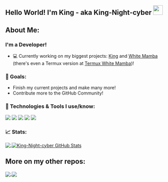 ## Hello World! I'm King - aka King-Night-cyber <img src="https://raw.githubusercontent.com/MartinHeinz/MartinHeinz/master/wave.gif" width="30px">

## About Me:
### I'm a Developer!
- 💻 Currently working on my biggest projects: [King](https://github.com/King-Night-cyber/King "King programming Language") and [White Mamba](https://github.com/King-Night-cyber/White-Mamba "White Mamba") (there's even a Termux version at [Termux White Mamba](https://github.com/King-Night-cyber/Termux-White-Mamba))!

### 🎯 Goals:
* Finish my current projects and make many more!
* Contribute more to the GitHub Community!

### 🔧 Technologies & Tools I use/know:
![](https://img.shields.io/badge/OS-Window-informational?style=flat&logo=windows&logoColor=white&color=2bbc8a)
![](https://img.shields.io/badge/Editor-SublimeText3-informational?style=flat&color=2bbc8a)
![](https://img.shields.io/badge/Code-Python-informational?style=flat&logo=python&logoColor=white&color=2bbc8a)
![](https://img.shields.io/badge/Code-CSharp-informational?style=flat&logo=c-sharp&logoColor=white&color=2bbc8a)
![](https://img.shields.io/badge/Code-P5.js-informational?style=flat&color=2bbc8a)

### 📈 Stats:
<a href="https://github.com/King-Night-cyber/King-Night-cyber">
  <img align="center" src="https://github-readme-stats.vercel.app/api/top-langs/?username=King-Night-cyber&hide=java,html,tex&title_color=ffffff&text_color=c9cacc&icon_color=2bbc8a&bg_color=1d1f21" />
</a>
<a href="https://github.com/King-Night-cyber/King-Night-cyber">
  <img align="center" src="https://github-readme-stats.vercel.app/api?username=King-Night-cyber&show_icons=true&line_height=27&count_private=true&title_color=ffffff&text_color=c9cacc&icon_color=2bbc8a&bg_color=1d1f21" alt="King-Night-cyber GitHub Stats" />
</a>

## More on my other repos:

<a href="https://github.com/King-Night-cyber/King">
  <img align="center" src="https://github-readme-stats.vercel.app/api/pin/?username=King-Night-cyber&repo=King&title_color=ffffff&text_color=c9cacc&icon_color=2bbc8a&bg_color=1d1f21" />
</a> 

<a href="https://github.com/King-Night-cyber/White-Mamba">
  <img align="center" src="https://github-readme-stats.vercel.app/api/pin/?username=King-Night-cyber&repo=White-Mamba&title_color=ffffff&text_color=c9cacc&icon_color=2bbc8a&bg_color=1d1f21" />
</a> 
